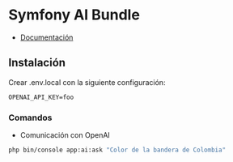 # Symfony AI Bundle

- [Documentación](https://github.com/symfony/ai-platform/blob/main/doc/index.rst)

## Instalación

Crear .env.local con la siguiente configuración:

~~~
OPENAI_API_KEY=foo
~~~


### Comandos


- Comunicación con OpenAI

```bash
php bin/console app:ai:ask "Color de la bandera de Colombia"
```